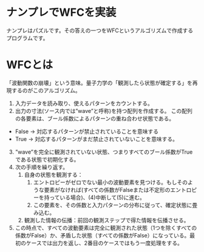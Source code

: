 # ナンプレでWFCを実装
ナンプレはパズルです。その答えの一つをWFCというアルゴリズムで作成するプログラムです。

# WFCとは
「波動関数の崩壊」という意味。量子力学の「観測したら状態が確定する」を再現するのがこのアルゴリズム。

1. 入力データを読み取り、使えるパターンをカウントする。
2. 出力の寸法(ソース内では”wave”と呼称)を持つ配列を作成する。
	この配列の各要素は、ブール係数によるパターンの重ね合わせ状態である。
  - False -> 対応するパターンが禁止されていることを意味する
  - True -> 対応するパターンがまだ禁止されていないことを意味する。
3. ”wave”を完全に観測されていない状態、つまりすべてのブール係数がTrueである状態で初期化する。
4. 次の手順を繰り返す。
    1. 自身の状態を観測する：
        1. エントロピーがゼロでない最小の波動要素を見つける。もしそのような要素がなければ(すべての係数がFalseまたは不定形のエントロピーを持っている場合)、(4)中断して(5)に進む。
        2. この要素を、その係数と入力パターンの分布に従って、確定状態に畳み込む。
    2. 観測した情報の伝播：前回の観測ステップで得た情報を伝播させる。
5. この時点で、すべての波動要素は完全に観測された状態（1つを除くすべての係数がFalse）か、矛盾した状態（すべての係数がFalse）になっている。最初のケースでは出力を返し、2番目のケースではもう一度処理をする。

